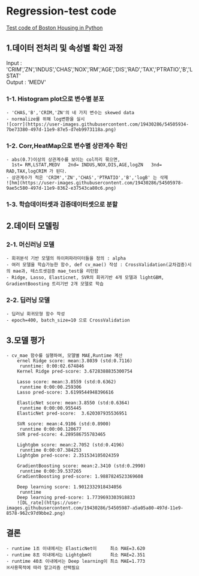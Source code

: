 
# Regression-test code
[Test code of Boston Housing in Python](https://github.com/kim-taehee/Algorithm-code-in-Python/kakaopay/paytest2.ipynb)

## 1.데이터 전처리 및 속성별 확인 과정
Input : 'CRIM','ZN','INDUS','CHAS','NOX','RM','AGE','DIS','RAD','TAX','PTRATIO','B','LSTAT'  
Output : 'MEDV'

### 1-1. Histogram plot으로 변수별 분포 
    - 'CHAS,'B','CRIM,'ZN'의 네 가지 변수는 skewed data
    - normalize를 위해 log변환을 실시
    ![corr](https://user-images.githubusercontent.com/19430286/54505934-7be73380-497d-11e9-87e5-d7eb9973118a.png)

### 1-2. Corr,HeatMap으로 변수별 상관계수 확인
    - abs(0.7)이상의 상관계수를 보이는 col끼리 묶으면,  
      1st= RM,LSTAT,MEDV   2nd= INDUS,NOX,DIS,AGE,logZN   3nd= RAD,TAX,logCRIM 가 된다.  
    - 상관계수가 적은 'CRIM','ZN','CHAS','PTRATIO','B','logB' 는 삭제
    ![hm](https://user-images.githubusercontent.com/19430286/54505978-9ae5c580-497d-11e9-8362-e37543ca80c6.png)

### 1-3. 학습데이터셋과 검증데이터셋으로 분할


## 2.데이터 모델링

### 2-1. 머신러닝 모델
    - 회귀분석 기반 모델의 하이퍼파라미터들을 정의 : alpha
    - 여러 모델을 학습가능한 함수, def cv_mae() 작성 : CrossValidation(교차검증)시의 mae과, 테스트셋검증 mae_test을 리턴함
    - Ridge, Lasso, Elasticnet, SVR의 회귀기반 4개 모델과 lightGBM, GradientBoosting 트리기반 2개 모델로 학습
### 2-2. 딥러닝 모델
    - 딥러닝 회귀모형 함수 작성 
    - epoch=400, batch_size=10 으로 CrossValidation
    

## 3.모델 평가
    - cv_mae 함수를 실행하여, 모델별 MAE,Runtime 계산 
        ernel Ridge score: mean:3.8039 (std:0.7116)
         runntime: 0:00:02.674846
        Kernel Ridge pred-score: 3.6728388835300754 

        Lasso score: mean:3.8559 (std:0.6362)
         runntime 0:00:00.259306
        Lasso pred-score: 3.6199544948396616 

        ElasticNet score: mean:3.8550 (std:0.6364)
         runntime 0:00:00.955445
        ElasticNet pred-score:  3.620307935536951 

        SVR score: mean:4.9106 (std:0.8900)
         runntime 0:00:00.120677
        SVR pred-score: 4.289586755783465 

        Lightgbm score: mean:2.7052 (std:0.4196)
         runntime 0:00:07.384253
        Lightgbm pred-score: 2.351534105024359 

        GradientBoosting score: mean:2.3410 (std:0.2990)
         runntime 0:00:39.537265
        GradientBoosting pred-score: 1.9887824523369608 
        
        Deep learning score: 1.9012332918434056
         runntime
        Deep learning pred-score: 1.7739693303918833
        ![DL_rate](https://user-images.githubusercontent.com/19430286/54505987-a5a05a80-497d-11e9-8578-962c97d9bbe2.png)

      
## 결론
    - runtime 1초 이내에서는 ElasticNet이     최소 MAE=3.620  
    - runtime 8초 이내에서는 Lightgbm이       최소 MAE=2.351
    - runtime 40초 이내에서는 Deep learning이 최소 MAE=1.773 
    ※사용목적에 따라 알고리즘 선택필요
